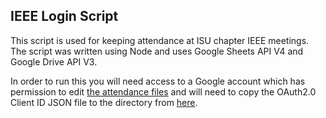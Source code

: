 ## IEEE Login Script

This script is used for keeping attendance at ISU chapter IEEE meetings. 
The script was written using Node and uses Google Sheets API V4 and Google Drive API V3. 

In order to run this you will need access to a Google account which has permission to edit 
[the attendance files](https://drive.google.com/drive/u/1/folders/0B2RZchU2dvreZXd0SkpOOC16Slk) and will need to copy the OAuth2.0 Client ID JSON file to the directory from [here](Https://console.developers.google.com).
